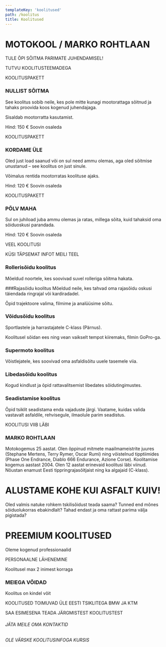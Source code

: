 ```yaml
---
templateKey: 'koolitused'
path: /koolitus
title: Koolitused
---
```


# MOTOKOOL / MARKO ROHTLAAN

TULE ÕPI SÕITMA PARIMATE JUHENDAMISEL!

TUTVU KOOLITUSTEEMADEGA

KOOLITUSPAKETT

### NULLIST SÕITMA
See koolitus sobib neile, kes pole mitte kunagi mootorattaga sõitnud ja tahaks proovida koos kogenud juhendajaga.

Sisaldab mootorratta kasutamist.

Hind: 150 €
Soovin osaleda


KOOLITUSPAKETT

### KORDAME ÜLE
Oled just load saanud või on sul need ammu olemas, aga oled sõitmise unustanud – see koolitus on just sinule.

Võimalus rentida mootorratas koolituse ajaks.

Hind: 120 €
Soovin osaleda


KOOLITUSPAKETT

### PÕLV MAHA
Sul on juhiload juba ammu olemas ja ratas, millega sõita, kuid tahaksid oma sõiduoskusi parandada.

Hind: 120 €
Soovin osaleda

VEEL KOOLITUSI

KÜSI TÄPSEMAT INFOT MEILI TEEL

### Rollerisõidu koolitus
Mõeldud noortele, kes soovivad suvel rolleriga sõitma hakata.

###Rajasõidu koolitus
Mõeldud neile, kes tahvad oma rajasõidu oskusi täiendada ringrajal või kardiradadel.

Õpid trajektoore valima, filmime ja analüüsime sõitu.

### Võidusõidu koolitus 
Sportlastele ja harrastajatele C-klass (Pärnus).

Koolitusel sõidan ees ning vean vaikselt tempot kiiremaks, filmin GoPro-ga.

### Supermoto koolitus
Võistlejatele, kes soovivad oma asfaldisõitu uuele tasemele viia.

### Libedasõidu koolitus
Kogud kindlust ja õpid rattavalitsemist libedates sõidutingimustes.

### Seadistamise koolitus
Õpid tsiklit seadistama enda vajaduste järgi.
Vaatame, kuidas valida vastavalt asfaldile, rehvisegule, ilmaolule parim seadistus.

KOOLITUSI VIIB LÄBI

### MARKO ROHTLAAN

Motokogemus 25 aastat. Olen õppinud mitmete maailmameistrite juures (Stephane Mertens, Terry Rymer, Oscar Rumi)
ning võistelnud tipptiimides (Phase One Endrance, Diablo 666 Endurance, Azione Corse).
Koolitamise kogemus aastast 2004. Olen 12 aastat erinevaid koolitusi läbi viinud.
Nõustan enamust Eesti tippringrajasõitjaist ning ka algajaid (C-klass).

# ALUSTAME KOHE KUI ASFALT KUIV!

Oled valmis natuke rohkem tskilisõidust teada saama?
Tunned end mõnes sõiduolukorras ebakindlalt?
Tahad endast ja oma rattast parima välja pigistada?


# PREEMIUM KOOLITUSED

Oleme kogenud professionaalid

PERSONAALNE LÄHENEMINE

Koolitusel max 2 inimest korraga

### MEIEGA VÕIDAD

Koolitus on kindel võit

KOOLITUSED TOIMUVAD ÜLE EESTI TSIKLITEGA BMW JA KTM

SAA ESIMESENA TEADA JÄRGMISTEST KOOLITUSTEST

###### JÄTA MEILE OMA KONTAKTID
###### OLE VÄRSKE KOOLITUSINFOGA KURSIS